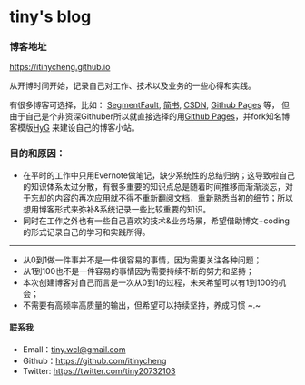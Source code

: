 tiny's blog
================

### 博客地址
https://itinycheng.github.io

从开博时间开始，记录自己对工作、技术以及业务的一些心得和实践。

有很多博客可选择，比如： [SegmentFault](https://segmentfault.com/),
[简书](https://www.jianshu.com/), [CSDN](https://www.csdn.net/),
[Github Pages](https://pages.github.com/) 等，
但由于自己是个非资深Githuber所以就直接选择的用[Github Pages](https://pages.github.com/)，并fork知名博客模版[HyG](https://github.com/Gaohaoyang) 来建设自己的博客小站。

### 目的和原因：
- 在平时的工作中只用Evernote做笔记，缺少系统性的总结归纳；这导致啦自己的知识体系太过分散，有很多重要的知识点总是随着时间推移而渐渐淡忘，对于忘却的内容的再次应用就不得不重新翻阅文档，重新熟悉当初的细节；所以想用博客形式来弥补&系统记录一些比较重要的知识。
- 同时在工作之外也有一些自己喜欢的技术&业务场景，希望借助博文+coding的形式记录自己的学习和实践所得。
----------------------------------------------
- 从0到1做一件事并不是一件很容易的事情，因为需要关注各种问题；
- 从1到100也不是一件容易的事情因为需要持续不断的努力和坚持；
- 本次创建博客对自己而言是一次从0到1的过程，未来希望可以有1到100的机会；
- 不需要有高频率高质量的输出，但希望可以持续坚持，养成习惯 ~.~

#### 联系我
- Emall：tiny.wcl@gmail.com
- Github：https://github.com/itinycheng
- Twitter: https://twitter.com/tiny20732103
